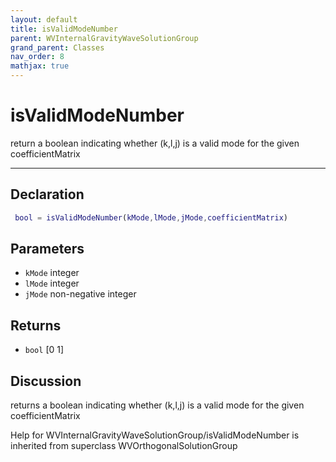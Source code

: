 ```yaml
---
layout: default
title: isValidModeNumber
parent: WVInternalGravityWaveSolutionGroup
grand_parent: Classes
nav_order: 8
mathjax: true
---
```


#  isValidModeNumber

return a boolean indicating whether (k,l,j) is a valid mode for the given coefficientMatrix


---

## Declaration
```matlab
 bool = isValidModeNumber(kMode,lMode,jMode,coefficientMatrix)
```
## Parameters
+ `kMode`  integer
+ `lMode`  integer
+ `jMode`  non-negative integer

## Returns
+ `bool`  [0 1]

## Discussion

  returns a boolean indicating whether (k,l,j) is a valid mode
  for the given coefficientMatrix
 
            
Help for WVInternalGravityWaveSolutionGroup/isValidModeNumber is inherited from superclass WVOrthogonalSolutionGroup
